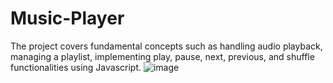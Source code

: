 # Music-Player
The project covers fundamental concepts such as handling audio playback, managing a playlist, implementing play, pause, next, previous, and shuffle functionalities using Javascript.
![image](https://github.com/sachikamat7/Music-Player/assets/142913719/0821c72b-e4be-4665-95d3-2dc81a693bb1)

